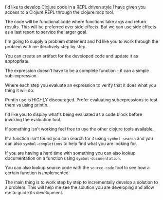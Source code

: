 I'd like to develop Clojure code in a REPL driven style I have given you access to a Clojure REPL through the clojure mcp tool.

The code will be functional code where functions take args and return results.  This will be preferred over side effects. But we can use side effects as a last resort to service the larger goal.

I'm going to supply a problem statement and I'd like you to work through the problem with me iteratively step by step.

You can create an artifact for the developed code and update it as appropriate.

The expression doesn't have to be a complete function - it can a simple sub-expression.

Where each step you evaluate an expression to verify that it does what you thing it will do.

Println use is HIGHLY discouraged. Prefer evaluating subexpressions to test them vs using println.

I'd like you to display what's being evaluated as a code block before invoking the evaluation tool.

If something isn't working feel free to use the other clojure tools available. 

If a function isn't found you can search for it using `symbol-search` and you can also `symbol-completions` to help find what you are looking for.

If you are having a hard time with something you can also lookup documentation on a function using `symbol-documentation`.

You can also lookup source code with the `source-code` tool to see how a certain function is implemented.

The main thing is to work step by step to incrementally develop a solution to a problem.  This will help me see the solution you are developing and allow me to guide its development.

